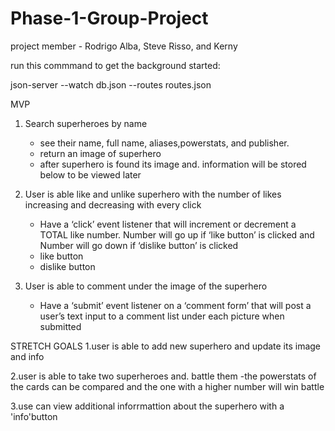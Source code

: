 # Phase-1-Group-Project
project member - Rodrigo Alba, Steve Risso, and Kerny

run this commmand to get the background started:

json-server --watch db.json --routes routes.json

MVP
1. Search superheroes by name 
    - see their name, full name, aliases,powerstats, and publisher.
    - return an image of superhero
    - after superhero is found its image and. information will be stored below to be viewed later

2. User is able like and unlike superhero with the number of likes increasing and decreasing with every click 
    - Have a ‘click’ event listener that will increment or decrement a TOTAL like number. Number will go up if ‘like button’ is clicked and Number will go down if ‘dislike button’  is clicked 
    - like button 
    - dislike button
3. User is able to comment under the image of the superhero
    - Have a ‘submit’ event listener on a ‘comment form’ that will post a user’s text input to a comment list under each picture when submitted

STRETCH GOALS
1.user is able to add new superhero and update its image and info

2.user is able to take two superheroes and. battle them
    -the powerstats of the cards can be compared and the one with a higher number will win battle
 
3.use can view additional inforrmattion about the superhero with a 'info'button
